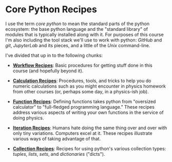 # Core Python Recipes

I use the term _core python_ to mean the standard parts of the python ecosystem: the base python language and the "standard library" of modules that is typically installed along with it. For purposes of this course I'm also including the tool stack we'll use to work with python: _GitHub_ and _git_, _JupyterLab_ and its pieces, and a little of the _Unix_ command-line.

I've divided that up in to the following chunks:

- [**Workflow Recipes**](workflow/index.md): Basic procedures for getting stuff done in this course (and hopefully beyond it).

- [**Calculation Recipes**](calculation/index.md): Procedures, tools, and tricks to help you do numeric calculations such as you might encounter in physics homework from other courses (or, perhaps some day, in a physics-ish job).

- [**Function Recipes**](functions/index.md): Defining functions takes python from "oversized calculator" to "full-fledged programming language." These recipes address various aspects of writing your own functions in the service of doing physics.

- [**Iteration Recipes**](iteration/index.md): Humans hate doing the same thing over and over with only tiny variations. Computers excel at it. These recipes illustrate various ways of taking advantage of that.

- [**Collection Recipes**](collections/index.md): Recipes for using python's various collection types: _tuples_, _lists_, _sets_, and _dictionaries_ ("dicts").
